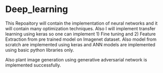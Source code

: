 # Deep_learning
This Repoaitory will contain the implementation of neural networks and it will contain many optimization techniques.
Also I will implement transfer learning using keras so one can implement 1) Fine tuning and 2) Feature Extraction from pre trained model on Imagenet dataset.
Also model from scratch are implemented using keras and ANN models are implemented using basic python libraries only.

Also plant image generation using generative adversarial network is implemented successfully.
